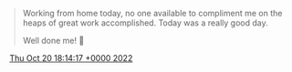 > Working from home today, no one available to compliment me on the heaps of great work accomplished\. Today was a really good day\.   
>   
> Well done me\! 👏

<img src="../../media/tweet.ico" width="12" /> [Thu Oct 20 18:14:17 +0000 2022](https://twitter.com/DromerDenker/status/1583159687419113472)